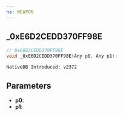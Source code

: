 ```yaml
---
ns: WEAPON
---
```

## _0xE6D2CEDD370FF98E

```c
// 0xE6D2CEDD370FF98E
void _0xE6D2CEDD370FF98E(Any p0, Any p1);
```

```
NativeDB Introduced: v2372
```

## Parameters
* **p0**:
* **p1**:
